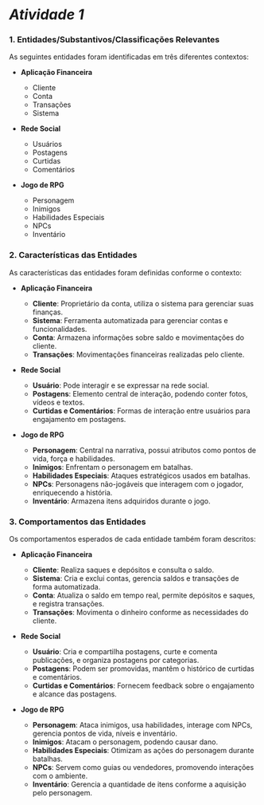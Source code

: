 # ___Atividade 1___

### 1. Entidades/Substantivos/Classificações Relevantes

As seguintes entidades foram identificadas em três diferentes contextos:

- **Aplicação Financeira**
  - Cliente
  - Conta
  - Transações
  - Sistema

- **Rede Social**
  - Usuários
  - Postagens
  - Curtidas
  - Comentários

- **Jogo de RPG**
  - Personagem
  - Inimigos
  - Habilidades Especiais
  - NPCs
  - Inventário

### 2. Características das Entidades

As características das entidades foram definidas conforme o contexto:

- **Aplicação Financeira**
  - **Cliente**: Proprietário da conta, utiliza o sistema para gerenciar suas finanças.
  - **Sistema**: Ferramenta automatizada para gerenciar contas e funcionalidades.
  - **Conta**: Armazena informações sobre saldo e movimentações do cliente.
  - **Transações**: Movimentações financeiras realizadas pelo cliente.

- **Rede Social**
  - **Usuário**: Pode interagir e se expressar na rede social.
  - **Postagens**: Elemento central de interação, podendo conter fotos, vídeos e textos.
  - **Curtidas e Comentários**: Formas de interação entre usuários para engajamento em postagens.

- **Jogo de RPG**
  - **Personagem**: Central na narrativa, possui atributos como pontos de vida, força e habilidades.
  - **Inimigos**: Enfrentam o personagem em batalhas.
  - **Habilidades Especiais**: Ataques estratégicos usados em batalhas.
  - **NPCs**: Personagens não-jogáveis que interagem com o jogador, enriquecendo a história.
  - **Inventário**: Armazena itens adquiridos durante o jogo.

### 3. Comportamentos das Entidades

Os comportamentos esperados de cada entidade também foram descritos:

- **Aplicação Financeira**
  - **Cliente**: Realiza saques e depósitos e consulta o saldo.
  - **Sistema**: Cria e exclui contas, gerencia saldos e transações de forma automatizada.
  - **Conta**: Atualiza o saldo em tempo real, permite depósitos e saques, e registra transações.
  - **Transações**: Movimenta o dinheiro conforme as necessidades do cliente.

- **Rede Social**
  - **Usuário**: Cria e compartilha postagens, curte e comenta publicações, e organiza postagens por categorias.
  - **Postagens**: Podem ser promovidas, mantêm o histórico de curtidas e comentários.
  - **Curtidas e Comentários**: Fornecem feedback sobre o engajamento e alcance das postagens.

- **Jogo de RPG**
  - **Personagem**: Ataca inimigos, usa habilidades, interage com NPCs, gerencia pontos de vida, níveis e inventário.
  - **Inimigos**: Atacam o personagem, podendo causar dano.
  - **Habilidades Especiais**: Otimizam as ações do personagem durante batalhas.
  - **NPCs**: Servem como guias ou vendedores, promovendo interações com o ambiente.
  - **Inventário**: Gerencia a quantidade de itens conforme a aquisição pelo personagem.
